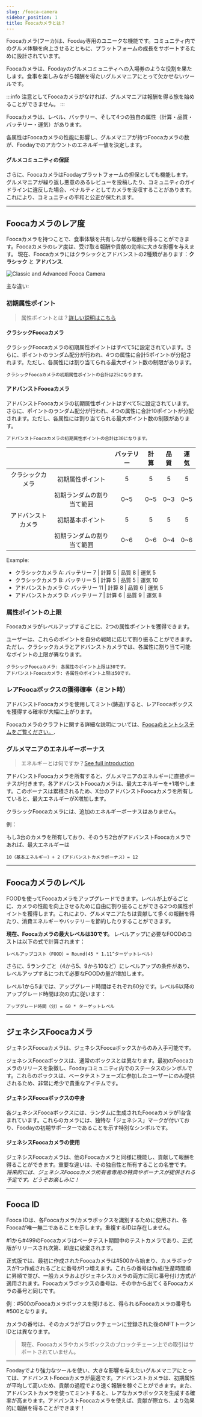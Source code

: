 ```yaml
---
slug: /fooca-camera
sidebar_position: 1
title: Foocaカメラとは？
---
```


Foocaカメラ(フーカ)は、Fooday専用のユニークな機能です。コミュニティ内でのグルメ体験を向上させるとともに、プラットフォームの成長をサポートするために設計されています。

Foocaカメラは、Foodayのグルメコミュニティへの入場券のような役割を果たします。食事を楽しみながら報酬を得たいグルメマニアにとって欠かせないツールです。

:::info
注意としてFoocaカメラがなければ、グルメマニアは報酬を得る旅を始めることができません。
:::

Foocaカメラは、レベル、バッテリー、そして4つの独自の属性（計算・品質・バッテリー・運気）があります。

各属性はFoocaカメラの性能に影響し、グルメマニアが持つFoocaカメラの数が、Foodayでのアカウントのエネルギー値を決定します。

#### グルメコミュニティの保証

さらに、FoocaカメラはFoodayプラットフォームの担保としても機能します。グルメマニアが繰り返し悪意のあるレビューを投稿したり、コミュニティのガイドラインに違反した場合、ペナルティとしてカメラを没収することがあります。これにより、コミュニティの平和と公正が保たれます。

***

## Foocaカメラのレア度

Foocaカメラを持つことで、食事体験を共有しながら報酬を得ることができます。Foocaカメラのレア度は、受け取る報酬や貢献の効率に大きな影響を与えます。
現在、Foocaカメラにはクラシックとアドバンストの2種類があります：**クラシック** と **アドバンス**.


![Classic and Advanced Fooca Camera](../fooca-rarity.jpg)

主な違い:


### 初期属性ポイント

> 属性ポイントとは？[詳しい説明はこちら](/attributes)

#### クラシックFoocaカメラ

クラシックFoocaカメラの初期属性ポイントはすべて5に設定されています。さらに、ポイントのランダム配分が行われ、4つの属性に合計5ポイントが分配されます。ただし、各属性には割り当てられる最大ポイント数の制限があります。

```
クラシックFoocaカメラの初期属性ポイントの合計は25になります。
```

#### アドバンストFoocaカメラ

アドバンストFoocaカメラの初期属性ポイントはすべて5に設定されています。さらに、ポイントのランダム配分が行われ、4つの属性に合計10ポイントが分配されます。ただし、各属性には割り当てられる最大ポイント数の制限があります。

```
アドバンストFoocaカメラの初期属性ポイントの合計は30になります。
```

|  |  | バッテリー  | 計算  | 品質  | 運気  |
|:---:|:---:|:---:|:---:|:---:|:---:|
| クラシックカメラ | 初期属性ポイント |  5  |  5  |  5  |  5  |
|   | 初期ランダムの割り当て範囲  |  0~5  |  0~5  |  0~3  |  0~5  |
| アドバンストカメラ | 初期基本ポイント |  5  |  5  |  5  |  5  |
|   | 初期ランダムの割り当て範囲  |  0~6  |  0~6  |  0~4  |  0~6  |

Example:

* クラシックカメラ A: バッテリー 7 | 計算 5 | 品質 8 | 運気 5
* クラシックカメラ B: バッテリー 5 | 計算 5 | 品質 5 | 運気 10
* アドバンストカメラ C: バッテリー 11 | 計算 8 | 品質 6 | 運気 5
* アドバンストカメラ D: バッテリー 7 | 計算 6 | 品質 9 | 運気 8


### 属性ポイントの上限

Foocaカメラがレベルアップするごとに、2つの属性ポイントを獲得できます。

ユーザーは、これらのポイントを自分の戦略に応じて割り振ることができます。ただし、クラシックカメラとアドバンストカメラでは、各属性に割り当て可能なポイントの上限が異なります。

```
クラシックFoocaカメラ: 各属性のポイント上限は30です。
アドバンストFoocaカメラ: 各属性のポイント上限は50です。
```


### レアFoocaボックスの獲得確率（ミント時）

アドバンストFoocaカメラを使用してミント(鋳造)すると、レアFoocaボックスを獲得する確率が大幅に上がります。

Foocaカメラのクラフトに関する詳細な説明については、[Foocaのミントシステムをご覧ください。](/minting).


### グルメマニアのエネルギーボーナス

> エネルギーとは何ですか？[See full introduction](/foodie-energy)

アドバンストFoocaカメラを所有すると、グルメマニアのエネルギーに直接ボーナスが付きます。各アドバンストFoocaカメラは、最大エネルギーを+1増やします。このボーナスは累積されるため、X台のアドバンストFoocaカメラを所有していると、最大エネルギーがX増加します。

クラシックFoocaカメラには、追加のエネルギーボーナスはありません。
 

例：

もし3台のカメラを所有しており、そのうち2台がアドバンストFoocaカメラであれば、最大エネルギーは

```
10（基本エネルギー）+ 2（アドバンストカメラボーナス）= 12
```

***

## Foocaカメラのレベル

FOODを使ってFoocaカメラをアップグレードできます。レベルが上がるごとに、カメラの性能を向上させるために自由に割り振ることができる2つの属性ポイントを獲得します。これにより、グルメマニアたちは貢献して多くの報酬を得たり、消費エネルギーやバッテリーを節約したりすることができます。

**現在、Foocaカメラの最大レベルは30です。** レベルアップに必要なFOODのコストは以下の式で計算されます：

```
レベルアップコスト（FOOD）= Round(45 * 1.11^ターゲットレベル)
```

さらに、5ランクごと（4から5、9から10など）にレベルアップの条件があり、レベルアップするにつれて必要なFOODの量が増加します。

レベル1から5までは、アップグレード時間はそれぞれ60分です。レベル6以降のアップグレード時間は次の式に従います：

```
アップグレード時間（分）= 60 * ターゲットレベル
```

***

## ジェネシスFoocaカメラ

ジェネシスFoocaカメラは、ジェネシスFoocaボックスからのみ入手可能です。

ジェネシスFoocaボックスは、通常のボックスとは異なります。最初のFoocaカメラのリリースを象徴し、Foodayコミュニティ内でのステータスのシンボルです。これらのボックスは、ベータテストフェーズに参加したユーザーにのみ提供されるため、非常に希少で貴重なアイテムです。

#### ジェネシスFoocaボックスの中身

各ジェネシスFoocaボックスには、ランダムに生成されたFoocaカメラが1台含まれています。これらのカメラには、独特な「ジェネシス」マークが付いており、Foodayの初期サポーターであることを示す特別なシンボルです。

#### ジェネシスFoocaカメラの使用

ジェネシスFoocaカメラは、他のFoocaカメラと同様に機能し、貢献して報酬を得ることができます。重要な違いは、その独自性と所有することの名誉です。 _将来的には、ジェネシスFoocaカメラ所有者専用の特典やボーナスが提供される予定です。どうぞお楽しみに！_

***

## Fooca ID

Fooca IDは、各Foocaカメラ/カメラボックスを識別するために使用され、各Foocaが唯一無二であることを示します。重複するIDは存在しません。

#1から#499のFoocaカメラはベータテスト期間中のテストカメラであり、正式版がリリースされ次第、即座に破棄されます。

正式版では、最初に作成されたFoocaカメラは#500から始まり、カメラボックスが1つ作成されるごとに番号が1つ増えます。これらの番号は作成/生産時間順に昇順で並び、一般カメラおよびジェネシスカメラの両方に同じ番号付け方式が適用されます。Foocaカメラボックスの番号は、その中から出てくるFoocaカメラの番号と同じです。

例：#500のFoocaカメラボックスを開けると、得られるFoocaカメラの番号も#500となります。

カメラの番号は、そのカメラがブロックチェーンに登録された後のNFTトークンIDとは異なります。
> 現在、Foocaカメラやカメラボックスのブロックチェーン上での取引はサポートされていません。

***

Foodayでより強力なツールを使い、大きな影響を与えたいグルメマニアにとっては、アドバンストFoocaカメラが最適です。アドバンストカメラは、初期属性が平均して高いため、貢献の過程でより速く報酬を稼ぐことができます。また、アドバンストカメラを使ってミントすると、レアなカメラボックスを生成する確率が高まります。アドバンストFoocaカメラを使えば、貢献が際立ち、より効果的に報酬を得ることができます！